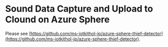 # Sound Data Capture and Upload to Clound on Azure Sphere  
Please see [https://github.com/ms-iotkithol-jp/azure-sphere-thief-detector](https://github.com/ms-iotkithol-jp/azure-sphere-thief-detector).
